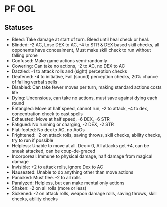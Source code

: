 # PF OGL 

## Statuses

* Bleed: Take damage at start of turn. Bleed until heal check or heal.
* Blinded: -2 AC, Lose DEX to AC, -4 to STR & DEX based skill checks, all opponents have concealment, Must make skill check to run without falling prone
* Confused: Make game actions semi-randomly
* Cowering: Can take no actions, -2 to AC, no DEX to AC
* Dazzled: -1 to attack rolls and (sight) perception checks
* Deafened: -4 to initiative, Fail (sound) perception checks, 20% chance of failing verbal spells
* Disabled: Can take fewer moves per turn, making standard actions costs life
* Dying: Unconsious, can take no actions, must save against dying each round
* Entangled: Move at half speed, cannot run, -2 to attack, -4 to dex, concentration check to cast spells
* Exhausted: Move at half speed, -6 DEX, -6 STR
* Fatigued: No running or charging, -2 DEX, -2 STR
* Flat-footed: No dex to AC, no AoOs
* Frightened: -2 on attack rolls, saving throws, skill checks, ability checks, try to run if possible
* Helpless: Unable to move at all. Dex = 0, All attacks get +4, can be sneak attacked, can be coup-de-graced
* Incorporeal: Immune to physical damage, half damage from magical damage
* Invisible: +2 to attack rolls, ignore Dex to AC
* Nauseated: Unable to do anything other than move actions
* Panicked: Must flee. -2 to all rolls
* Paralyzed: Helpless, but can make mental only actions
* Shaken: -2 on all rolls (more or less)
* Sickened: -2 on attack rolls, weapon damage rolls, saving throws, skill checks, ability checks

